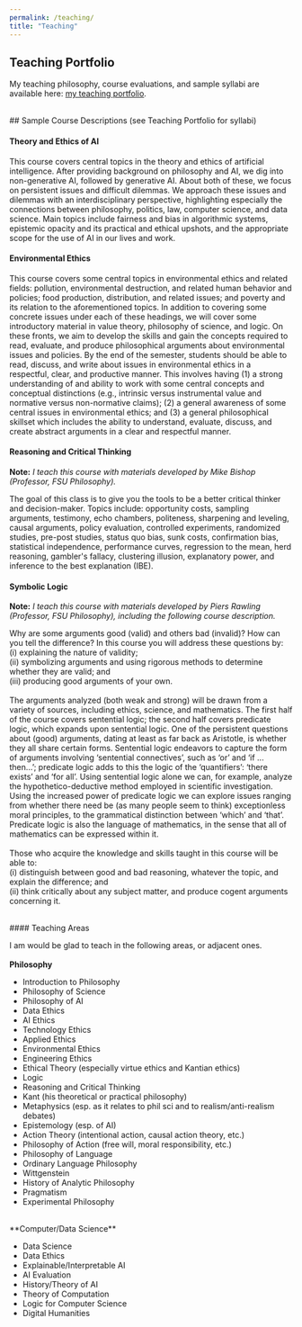 ```yaml
---
permalink: /teaching/
title: "Teaching"
---
```


## Teaching Portfolio

My teaching philosophy, course evaluations, and sample syllabi are available here: [my teaching portfolio](https://drive.google.com/file/d/1STn_45xJaVXToB-7r_fnuSpHAYSDPTYX/view?usp=sharing).

<br>
## Sample Course Descriptions (see Teaching Portfolio for syllabi)


#### Theory and Ethics of AI

This course covers central topics in the theory and ethics of artificial intelligence. After providing background on philosophy and AI, we dig into non-generative AI, followed by generative AI. About both of these, we focus on persistent issues and difficult dilemmas. We approach these issues and dilemmas with an interdisciplinary perspective, highlighting especially the connections between philosophy, politics, law, computer science, and data science. Main topics include fairness and bias in algorithmic systems, epistemic opacity and its practical and ethical upshots, and the appropriate scope for the use of AI in our lives and work.

#### Environmental Ethics

This course covers some central topics in environmental ethics and related fields: pollution, environmental destruction, and related human behavior and policies; food production, distribution, and related issues; and poverty and its relation to the aforementioned topics. In addition to covering some concrete issues under each of these headings, we will cover some introductory material in value theory, philosophy of science, and logic. On these fronts, we aim to develop the skills and gain the concepts required to read, evaluate, and produce philosophical arguments about environmental issues and policies. By the end of the semester, students should be able to read, discuss, and write about issues in environmental ethics in a respectful, clear, and productive manner. This involves having (1) a strong understanding of and ability to work with some central concepts and conceptual distinctions (e.g., intrinsic versus instrumental value and normative versus non-normative claims); (2) a general awareness of some central issues in environmental ethics; and (3) a general philosophical skillset which includes the ability to understand, evaluate, discuss, and create abstract arguments in a clear and respectful manner.

#### Reasoning and Critical Thinking

**Note:** *I teach this course with materials developed by Mike Bishop (Professor, FSU Philosophy).*

The goal of this class is to give you the tools to be a better critical thinker and decision-maker. Topics include: opportunity costs, sampling arguments, testimony, echo chambers, politeness, sharpening and leveling, causal arguments, policy evaluation, controlled experiments, randomized studies, pre-post studies, status quo bias, sunk costs, confirmation bias, statistical independence, performance curves, regression to the mean, herd reasoning, gambler's fallacy, clustering illusion, explanatory power, and inference to the best explanation (IBE).


#### Symbolic Logic

**Note:** *I teach this course with materials developed by Piers Rawling (Professor, FSU Philosophy), including the following course description.*

Why are some arguments good (valid) and others bad (invalid)? How can you tell the difference? In this course you will address these questions by:<br>
(i) explaining the nature of validity;<br>
(ii) symbolizing arguments and using rigorous methods to determine whether they are valid; and<br>
(iii) producing good arguments of your own.<br><br>
The arguments analyzed (both weak and strong) will be drawn from a variety of sources, including ethics, science, and mathematics.
The first half of the course covers sentential logic; the second half covers predicate logic, which expands upon sentential logic. One of the persistent questions about (good) arguments, dating at least as far back as Aristotle, is whether they all share certain forms. Sentential logic endeavors to capture the form of arguments involving ‘sentential connectives’, such as ‘or’ and ‘if ... then...’; predicate logic adds to this the logic of the ‘quantifiers’: ‘there exists’ and ‘for all’. Using sentential logic alone we can, for example, analyze the hypothetico-deductive method employed in scientific investigation. Using the increased power of predicate logic we can explore issues ranging from whether there need be (as many people seem to think) exceptionless moral principles, to the grammatical distinction between ‘which’ and ‘that’. Predicate logic is also the language of mathematics, in the sense that all of mathematics can be expressed within it.<br><br>
Those who acquire the knowledge and skills taught in this course will be able to:<br>
(i) distinguish between good and bad reasoning, whatever the topic, and explain the difference; and<br>
(ii) think critically about any subject matter, and produce cogent arguments concerning it.

<br>
#### Teaching Areas

I am would be glad to teach in the following areas, or adjacent ones.
<br><br>
**Philosophy**

 - Introduction to Philosophy
 - Philosophy of Science
 - Philosophy of AI
 - Data Ethics
 - AI Ethics
 - Technology Ethics
 - Applied Ethics
 - Environmental Ethics
 - Engineering Ethics
 - Ethical Theory (especially virtue ethics and Kantian ethics)
 - Logic
 - Reasoning and Critical Thinking
 - Kant (his theoretical or practical philosophy)
 - Metaphysics (esp. as it relates to phil sci and to realism/anti-realism debates)
 - Epistemology (esp. of AI)
 - Action Theory (intentional action, causal action theory, etc.)
 - Philosophy of Action (free will, moral responsibility, etc.)
 - Philosophy of Language
 - Ordinary Language Philosophy
 - Wittgenstein
 - History of Analytic Philosophy
 - Pragmatism
 - Experimental Philosophy
 
<br>
**Computer/Data Science**

 - Data Science
 - Data Ethics
 - Explainable/Interpretable AI
 - AI Evaluation
 - History/Theory of AI
 - Theory of Computation
 - Logic for Computer Science
 - Digital Humanities










